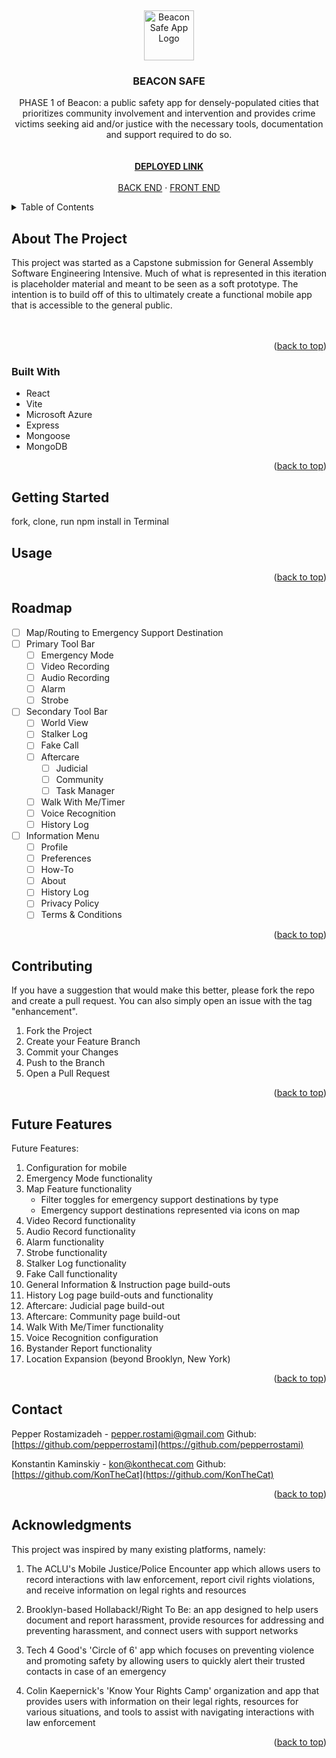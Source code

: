 <a id="readme-top"></a>
<br />
<div align="center">
  <a href="https://github.com/Beacon-Safe-App/frontend">
    <img src="https://64.media.tumblr.com/716975a64c9046776c921f55ad51639b/5620776a7cc956d4-67/s1280x1920/1f2d0e37d403977ef061e149f3baf3c21f1b5675.pnj" alt="Beacon Safe App Logo" width="80" height="80">
  </a>

<h3 align="center">BEACON SAFE</h3>

  <p align="center">
    PHASE 1 of Beacon: a public safety app for densely-populated cities that prioritizes community involvement and intervention and provides crime victims seeking aid and/or justice with the necessary tools, documentation and support required to do so.
    <br />
    <br></br>
    <a href="https://yellow-beach-0a6bcfb0f.5.azurestaticapps.net/"><strong>DEPLOYED LINK</strong></a>
    <br />
    <br />
    <a href="https://github.com/Beacon-Safe-App/backend">BACK END</a>
    ·
    <a href="https://github.com/Beacon-Safe-App/frontend">FRONT END</a>
  </p>
</div>

<details>
  <summary>Table of Contents</summary>
  <ol>
    <li><a href="#about-the-project">About The Project</a></li>
    <li><a href="#built-with">Built With</a></li>
    <li><a href="#getting-started">Getting Started</a></li>
    <li><a href="#usage">Usage</a></li>
    <li><a href="#roadmap">Roadmap</a></li>
    <li><a href="#futurefeatures">Future Features</a></li>
    <li><a href="#contact">Contact</a></li>
    <li><a href="#acknowledgments">Acknowledgments</a></li>
  </ol>
</details>

## About The Project
This project was started as a Capstone submission for General Assembly Software Engineering Intensive. Much of what is represented in this iteration is placeholder material and meant to be seen as a soft prototype. The intention is to build off of this to ultimately create a functional mobile app that is accessible to the general public.
    <br />
    <br></br>

<p align="right">(<a href="#readme-top">back to top</a>)</p>



### Built With
- React
- Vite
- Microsoft Azure
- Express
- Mongoose
- MongoDB

<p align="right">(<a href="#readme-top">back to top</a>)</p>


## Getting Started

fork, clone, run npm install in Terminal


## Usage


<p align="right">(<a href="#readme-top">back to top</a>)</p>


## Roadmap

- [ ] Map/Routing to Emergency Support Destination
- [ ] Primary Tool Bar
    - [ ] Emergency Mode
    - [ ] Video Recording
    - [ ] Audio Recording
    - [ ] Alarm
    - [ ] Strobe
- [ ] Secondary Tool Bar
    - [ ] World View
    - [ ] Stalker Log
    - [ ] Fake Call
    - [ ] Aftercare
        - [ ] Judicial
        - [ ] Community
        - [ ] Task Manager
    - [ ] Walk With Me/Timer
    - [ ] Voice Recognition
    - [ ] History Log
- [ ] Information Menu
    - [ ] Profile
    - [ ] Preferences
    - [ ] How-To
    - [ ] About
    - [ ] History Log
    - [ ] Privacy Policy
    - [ ] Terms & Conditions

<p align="right">(<a href="#readme-top">back to top</a>)</p>



## Contributing

If you have a suggestion that would make this better, please fork the repo and create a pull request. You can also simply open an issue with the tag "enhancement".

1. Fork the Project
2. Create your Feature Branch
3. Commit your Changes
4. Push to the Branch
5. Open a Pull Request

<p align="right">(<a href="#readme-top">back to top</a>)</p>


## Future Features

Future Features:

1. Configuration for mobile
2. Emergency Mode functionality
3. Map Feature functionality
    - Filter toggles for emergency support destinations by type
    - Emergency support destinations represented via icons on map
4. Video Record functionality
5. Audio Record functionality
6. Alarm functionality
7. Strobe functionality
8. Stalker Log functionality
9. Fake Call functionality
10. General Information & Instruction page build-outs
11. History Log page build-outs and functionality
12. Aftercare: Judicial page build-out
13. Aftercare: Community page build-out
14. Walk With Me/Timer functionality
15. Voice Recognition configuration
16. Bystander Report functionality
17. Location Expansion (beyond Brooklyn, New York)

<p align="right">(<a href="#readme-top">back to top</a>)</p>


## Contact

Pepper Rostamizadeh - pepper.rostami@gmail.com
Github: [https://github.com/pepperrostami](https://github.com/pepperrostami)

Konstantin Kaminskiy - kon@konthecat.com
Github: [https://github.com/KonTheCat](https://github.com/KonTheCat)

<p align="right">(<a href="#readme-top">back to top</a>)</p>


## Acknowledgments

This project was inspired by many existing platforms, namely:

1. The ACLU's Mobile Justice/Police Encounter app which allows users to record interactions with law enforcement, report civil rights violations, and receive information on legal rights and resources

2. Brooklyn-based Hollaback!/Right To Be: an app designed to help users document and report harassment, provide resources for addressing and preventing harassment, and connect users with support networks

3. Tech 4 Good's 'Circle of 6' app which focuses on preventing violence and promoting safety by allowing users to quickly alert their trusted contacts in case of an emergency

4. Colin Kaepernick's 'Know Your Rights Camp' organization and app that provides users with information on their legal rights, resources for various situations, and tools to assist with navigating interactions with law enforcement

<p align="right">(<a href="#readme-top">back to top</a>)</p>
